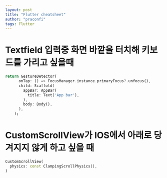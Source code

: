 ```yaml
---
layout: post
title: "Flutter cheatsheet"
author: "praconfi"
tags: Flutter
---
```


# Textfield 입력중 화면 바깥을 터치해 키보드를 가리고 싶을때
```dart
return GestureDetector(
      onTap: () => FocusManager.instance.primaryFocus?.unfocus(),
      child: Scaffold(
        appBar: AppBar(
          title: Text('App bar'),
        ),
        body: Body(),
      ),
    );
```

# CustomScrollView가 IOS에서 아래로 당겨지지 않게 하고 싶을 때
```dart
CustomScrollView(
  physics: const ClampingScrollPhysics(),
)
```
                